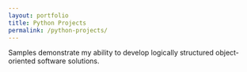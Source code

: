 ```yaml
---
layout: portfolio
title: Python Projects
permalink: /python-projects/
---
```


Samples demonstrate my ability to develop logically structured object-oriented software solutions.
